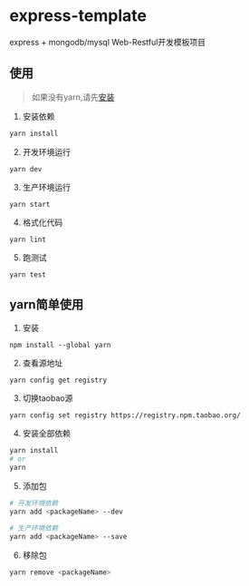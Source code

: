 # express-template
express + mongodb/mysql Web-Restful开发模板项目

## 使用
>如果没有yarn,请先[安装](#yarn简单使用)

1. 安装依赖
```sh
yarn install
```

2. 开发环境运行
```
yarn dev
```

3. 生产环境运行
```
yarn start
```

4. 格式化代码
```
yarn lint
```

5. 跑测试
```
yarn test
```

## yarn简单使用
1. 安装
```
npm install --global yarn
```
2. 查看源地址
```
yarn config get registry
```
3. 切换taobao源
```
yarn config set registry https://registry.npm.taobao.org/
```

4. 安装全部依赖
```sh
yarn install
# or
yarn
```

5. 添加包
```sh
# 开发环境依赖
yarn add <packageName> --dev

# 生产环境依赖
yarn add <packageName> --save
```

6. 移除包
```sh
yarn remove <packageName>
```
